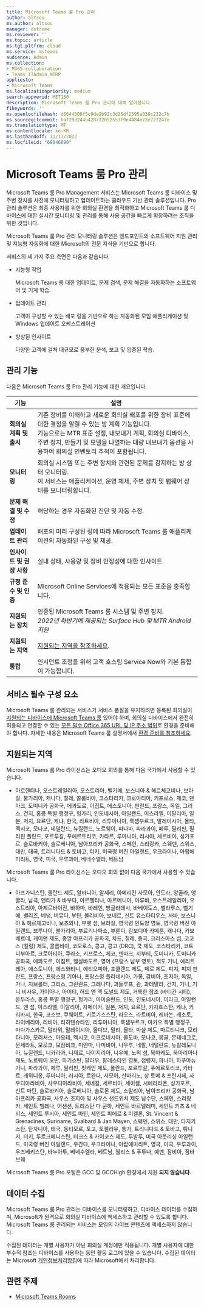 ```yaml
---
title: Microsoft Teams 룸 Pro 관리
author: altsou
ms.author: altsou
manager: dstrome
ms.reviewer: ''
ms.topic: article
ms.tgt.pltfrm: cloud
ms.service: msteams
audience: Admin
ms.collection:
- M365-collaboration
- Teams_ITAdmin_MTRP
appliesto:
- Microsoft Teams
ms.localizationpriority: medium
search.appverid: MET150
description: Microsoft Teams 룸 Pro 관리에 대해 알아봅니다.
f1keywords: ''
ms.openlocfilehash: d6644308f5c9de9b92c3d25df2595a036c232c7b
ms.sourcegitcommit: baf29d244b428712052553f9e4484e72e727247e
ms.translationtype: MT
ms.contentlocale: ko-KR
ms.lasthandoff: 11/17/2022
ms.locfileid: "69046890"
---
```

# <a name="microsoft-teams-rooms-pro-management"></a>Microsoft Teams 룸 Pro 관리

Microsoft Teams 룸 Pro Management 서비스는 Microsoft Teams 룸 디바이스 및 주변 장치를 사전에 모니터링하고 업데이트하는 클라우드 기반 관리 솔루션입니다. Pro 관리 솔루션은 최종 사용자를 위한 회의실 환경을 최적화하고 Microsoft Teams 룸 디바이스에 대한 실시간 모니터링 및 관리를 통해 사용 공간을 빠르게 확장하려는 조직을 위한 것입니다. 

Microsoft Teams 룸 Pro 관리 모니터링 솔루션은 엔드포인트의 소프트웨어 지원 관리 및 지능형 자동화에 대한 Microsoft의 전문 지식을 기반으로 합니다. 


서비스의 세 가지 주요 측면은 다음과 같습니다.  

- 지능형 작업  

   Microsoft Teams 룸 대한 업데이트, 문제 검색, 문제 해결을 자동화하는 소프트웨어 및 기계 학습.  

- 업데이트 관리  

   고객이 구성할 수 있는 배포 링을 기반으로 하는 자동화된 모임 애플리케이션 및 Windows 업데이트 오케스트레이션

- 향상된 인사이트  

   다양한 고객에 걸쳐 대규모로 풍부한 분석, 보고 및 입증된 학습.  


## <a name="management-capabilities"></a>관리 기능

다음은 Microsoft Teams 룸 Pro 관리 기능에 대한 개요입니다.

|기능  |설명  |
|---------|---------|
|**회의실 계획 및 출시**   |기존 장비를 이해하고 새로운 회의실 배포를 위한 장비 표준에 대한 결정을 알릴 수 있는 방 계획 기능입니다. <br> 기능으로는 MTR 표준 설정, 내보내기 계획, 회의실 디바이스, 주변 장치, 만들기 및 모델을 나열하는 대량 내보내기 옵션을 사용하여 회의실 인벤토리 추적이 포함됩니다.        |
|**모니터링**  |회의실 시스템 또는 주변 장치와 관련된 문제를 감지하는 방 상태 모니터링. <br> 이 서비스는 애플리케이션, 운영 체제, 주변 장치 및 펌웨어 상태를 모니터링합니다.         |
|**문제 해결 및 수정**  |해당하는 경우 자동화된 진단 및 자동 수정.         |
|**업데이트 관리**    |배포의 미리 구성된 링에 따라 Microsoft Teams 룸 애플리케이션의 자동화된 구성 및 제공.         |
|**인사이트 및 권장 사항**     |실내 상태, 사용량 및 장비 안정성에 대한 인사이트.         |
|**규정 준수 및 인증**   |Microsoft Online Services에 적용되는 모든 표준을 충족합니다.         |
|**지원되는 장치**    |인증된 Microsoft Teams 룸 시스템 및 주변 장치.<br>*2022년 하반기에 제공되는 Surface Hub 및 MTR Android 지원*        |
|**지원되는 지역**    |[지원되는 지역을 참조하세요](#supported-regions).        |
|**통합**    |인시던트 조정을 위해 고객 호스팅 Service Now와 기본 통합이 가능합니다.         |

## <a name="service-prerequisites"></a>서비스 필수 구성 요소

Microsoft Teams 룸 관리되는 서비스가 서비스 품질을 유지하려면 등록된 회의실이 [지원되는 디바이스에 Microsoft Teams 룸](requirements.md#hardware-requirements) 있어야 하며, 회의실 디바이스에서 완전히 허용되고 연결할 수 있는 [모든 필수 Office 365 URL 및 IP 주소 범위](/office365/enterprise/urls-and-ip-address-ranges)로 환경을 준비해야 합니다. 자세한 내용은 Microsoft Teams 룸 설명서에서 [환경 준비를 참조하세요](rooms-prep.md).

## <a name="supported-regions"></a>지원되는 지역

Microsoft Teams 룸 Pro 라이선스는 오디오 회의를 통해 다음 국가에서 사용할 수 있습니다.

- 아르헨티나, 오스트레일리아, 오스트리아, 벨기에, 보스니아 & 헤르체고비나, 브라질, 불가리아, 캐나다, 칠레, 콜롬비아, 코스타리카, 크로아티아, 키프로스, 체코, 덴마크, 도미니카 공화국, 에콰도르, 이집트, 에스토니아, 핀란드, 프랑스, 독일, 그리스, 건지, 홍콩 특별 행정구, 헝가리, 인도네시아, 아일랜드, 이스라엘, 이탈리아, 일본, 저지, 요르단, 케냐, 한국, 라트비아, 리투아니아, 룩셈부르크, 말레이시아, 몰타, 멕시코, 모나코, 네덜란드, 뉴질랜드, 노르웨이, 파나마, 파라과이, 페루, 필리핀, 필리핀  폴란드, 포르투갈, 푸에르토리코, 카타르, 루마니아, 러시아, 세르비아, 싱가포르, 슬로바키아, 슬로베니아, 남아프리카 공화국, 스페인, 스리랑카, 스웨덴, 스위스, 대만, 태국, 트리니다드 & 토바고, 터키, 미국령 버진 아일랜드, 우크라이나, 아랍에미리트, 영국, 미국, 우루과이, 베네수엘라, 베트남

Microsoft Teams 룸 Pro 라이선스는 오디오 회의 없이 다음 국가에서 사용할 수 있습니다.

- 아프가니스탄, 올란드 제도, 알바니아, 알제리, 아메리칸 사모아, 안도라, 앙골라, 앵굴라, 남극, 앤티가 & 바부다, 아르헨티나, 아르메니아, 아루바, 오스트레일리아, 오스트리아, 아제르바이잔, 바하마, 바레인, 방글라데시, 바베이도스, 벨라루스, 벨기에, 벨리즈, 베냉, 버뮤다, 부탄, 볼리비아, 보네르, 신트 유스타티우스, 사바, 보스니아 & 헤르체고비나, 보츠와나, 부벳 섬, 브라질, 영국령 인도양 영토, 영국령 버진 아일랜드, 브루나이, 불가리아, 부르키나파소, 부룬디, 캄보디아  카메룬, 캐나다, 카보베르데, 케이맨 제도, 중앙 아프리카 공화국, 차드, 칠레, 중국, 크리스마스 섬, 코코스 (킬링) 제도, 콜롬비아, 코모로스, 콩고, 콩고 (DRC), 쿡 제도, 코스타리카, 코트 디부아르, 크로아티아, 큐라소, 키프로스, 체코, 덴마크, 지부티, 도미니카, 도미니카 공화국, 에콰도르, 이집트, 엘살바도르, 영어 (프랑스 남부 영토), 적도 기니, 에리트레아, 에스토니아, 에스와티니, 에티오피아, 포클랜드 제도, 페로 제도, 피지, 피지  핀란드, 프랑스, 프랑스령 기아나, 프랑스령 폴리네시아, 가봉, 감비아, 조지아, 독일, 가나, 지브롤터, 그리스, 그린란드, 그레나다, 과들루프, 괌, 과테말라, 건지, 기니, 기니 비사우, 가이아나, 아이티, 허드 앤 맥 도널드 제도, 거룩한 참조 (바티칸 시티), 온두라스, 홍콩 특별 행정구, 헝가리, 아이슬란드, 인도, 인도네시아, 이라크, 아일랜드, 맨 섬, 이스라엘, 이탈리아, 자메이카, 일본, 저지, 요르단, 카자흐스탄, 케냐, 키리바시, 한국, 코소보,  쿠웨이트, 키르기스스탄, 라오스, 라트비아, 레바논, 레소토, 라이베리아, 리비아, 리히텐슈타인, 리투아니아, 룩셈부르크, 마카오 특별 행정구, 마다가스카르, 말라위, 말레이시아, 몰디브, 말리, 몰타, 마샬 제도, 마르티니크, 모리타니아, 모리셔스, 마요테, 멕시코, 미크로네시아, 몰도바, 모나코, 몽골, 몬테네그로, 몬세라트, 모로코, 모잠비크, 미얀마, 나미비아, 나우루, 네팔, 네덜란드, 뉴칼레도니아, 뉴질랜드, 니카라과, 니제르, 나이지리아, 니우에, 노퍽 섬, 북마케도, 북마리아나 제도, 노르웨이  오만, 파키스탄, 팔라우, 팔레스타인 영토, 점령지, 파나마, 파푸아뉴기니, 파라과이, 페루, 필리핀, 핏케언 제도, 폴란드, 포르투갈, 푸에르토리코, 카타르, 레위니옹, 루마니아, 러시아, 르완다, 사모아, 산마리노, 상 토메 & 프린시페, 사우디아라비아, 사우디아라비아, 세네갈, 세르비아, 세이셸, 시에라리온, 싱가포르, 신트 마틴, 슬로바키아, 슬로베니아, 솔로몬 제도, 소말리아, 남아프리카 공화국, 남아프리카 공화국, 사우스 조지아 및 사우스 샌드위치 제도  남수단, 스페인, 스리랑카, 세인트 헬레나, 어센션, 트리스탄 다 쿤하, 세인트 바르텔레미, 세인트 키츠 & 네비스, 세인트 루시아, 세인트 마틴, 세인트 피에르 & 미켈론, St. Vincent & Grenadines, Suriname, Svalbard & Jan Mayen, 스웨덴, 스위스, 대만, 타지키스탄, 탄자니아, 태국, 동티모르, 토고, 토켈라우, 통가, 트리니다드 & 토바고, 튀니지, 터키, 투르크메니스탄, 터크스 & 카이코스 제도, 투발루, 미국 아웃리싱 아일랜드,  미국령 버진 아일랜드, 우간다, 우크라이나, 아랍에미리트, 영국, 미국, 우루과이, 우즈베키스탄, 바누아투, 베네수엘라, 베트남, 월리스 & 푸투나, 예멘, 잠비아, 짐바브웨

Microsoft Teams 룸 Pro 포털은 GCC 및 GCCHigh 환경에서 지원 **되지 않습니다**.

## <a name="data-collection"></a>데이터 수집

Microsoft Teams 룸 Pro 관리는 디바이스를 모니터링하고, 디바이스 데이터를 수집하며, Microsoft가 원격으로 회의실 디바이스에 액세스하고 관리할 수 있도록 합니다. Microsoft Teams 룸 관리되는 서비스는 모임의 라이브 콘텐츠에 액세스하지 않습니다.

수집된 데이터는 개별 사용자가 아닌 회의실 계정에만 적용됩니다. 개별 사용자에 대한 부수적 참조는 디바이스를 사용하는 동안 활동 로그에 있을 수 있습니다. 수집된 데이터는 Microsoft [개인정보처리방침](https://aka.ms/privacy)에 따라 Microsoft에서 처리합니다.  

## <a name="related-topics"></a>관련 주제

- [Microsoft Teams Rooms](https://rooms.microsoft.com)
